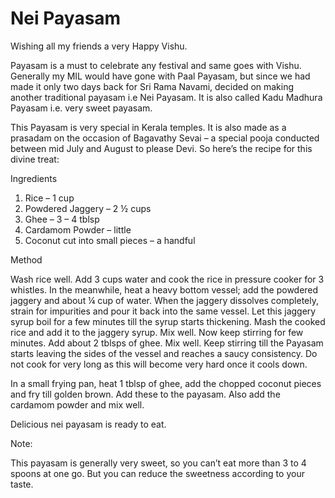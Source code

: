 #  Nei Payasam

Wishing all my friends a very Happy Vishu.

Payasam is a must to celebrate any festival and same goes with Vishu. Generally my MIL would have gone with Paal Payasam, but since we had made it only two days back for Sri Rama Navami, decided on making another traditional payasam i.e Nei Payasam. It is also called Kadu Madhura Payasam i.e. very sweet payasam.

This Payasam is very special in Kerala temples. It is also made as a prasadam on the occasion of Bagavathy Sevai – a special pooja conducted between mid July and August to please Devi.
So here’s the recipe for this divine treat:


Ingredients

1. Rice – 1 cup
2. Powdered Jaggery – 2 ½ cups
3. Ghee – 3 – 4 tblsp
4. Cardamom Powder – little
5. Coconut cut into small pieces – a handful

Method

Wash rice well. Add 3 cups water and cook the rice in pressure cooker for 3 whistles. In the meanwhile, heat a heavy bottom vessel; add the powdered jaggery and about ¼ cup of water. When the jaggery dissolves completely, strain for impurities and pour it back into the same vessel. Let this jaggery syrup boil for a few minutes till the syrup starts thickening. Mash the cooked rice and add it to the jaggery syrup. Mix well. Now keep stirring for few minutes. Add about 2 tblsps of ghee. Mix well. Keep stirring till the Payasam starts leaving the sides of the vessel and reaches a saucy consistency. Do not cook for very long as this will become very hard once it cools down.

In a small frying pan, heat 1 tblsp of ghee, add the chopped coconut pieces and fry till golden brown. Add these to the payasam. Also add the cardamom powder and mix well.

Delicious nei payasam is ready to eat.


Note:

This payasam is generally very sweet, so you can’t eat more than 3 to 4 spoons at one go. But you can reduce the sweetness according to your taste.